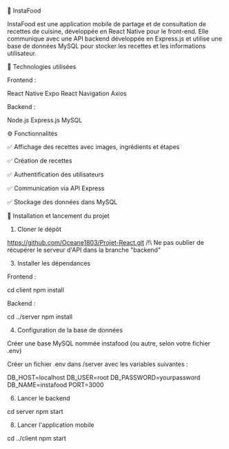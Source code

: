📱 InstaFood

InstaFood est une application mobile de partage et de consultation de recettes de cuisine, développée en React Native pour le front-end. Elle communique avec une API backend développée en Express.js et utilise une base de données MySQL pour stocker les recettes et les informations utilisateur.

🔧 Technologies utilisées

Frontend :

React Native
Expo
React Navigation
Axios

Backend :

Node.js
Express.js
MySQL

⚙️ Fonctionnalités

✅ Affichage des recettes avec images, ingrédients et étapes

✅ Création de recettes

✅ Authentification des utilisateurs

✅ Communication via API Express

✅ Stockage des données dans MySQL

🚀 Installation et lancement du projet

1. Cloner le dépôt
   
https://github.com/Oceane1803/Projet-React.git /!\ Ne pas oublier de récupérer le serveur d'API dans la branche "backend"

3. Installer les dépendances
   
Frontend :

cd client
npm install

Backend :

cd ../server
npm install

4. Configuration de la base de données
   
Créer une base MySQL nommée instafood (ou autre, selon votre fichier .env)

Créer un fichier .env dans /server avec les variables suivantes :

DB_HOST=localhost
DB_USER=root
DB_PASSWORD=yourpassword
DB_NAME=instafood
PORT=3000

6. Lancer le backend
   
cd server
npm start

8. Lancer l'application mobile
   
cd ../client
npm start
